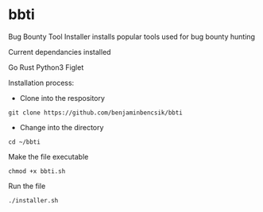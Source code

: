 # bbti
Bug Bounty Tool Installer installs popular tools used for bug bounty hunting

Current dependancies installed 

Go
Rust 
Python3
Figlet 



Installation process:

- Clone into the respository 
````````````````````````````````````````````````````````````````````````````````````````````````````````````````````````````````````````````````````````````````
git clone https://github.com/benjaminbencsik/bbti
````````````````````````````````````````````````````````````````````````````````````````````````````````````````````````````````````````````````````````````````
- Change into the directory 
````````````````````````````````````````````````````````````````````````````````````````````````````````````````````````````````````````````````````````````````
cd ~/bbti 
````````````````````````````````````````````````````````````````````````````````````````````````````````````````````````````````````````````````````````````````
Make the file executable 
````````````````````````````````````````````````````````````````````````````````````````````````````````````````````````````````````````````````````````````````
chmod +x bbti.sh 
````````````````````````````````````````````````````````````````````````````````````````````````````````````````````````````````````````````````````````````````
Run the file 
````````````````````````````````````````````````````````````````````````````````````````````````````````````````````````````````````````````````````````````````
./installer.sh
````````````````````````````````````````````````````````````````````````````````````````````````````````````````````````````````````````````````````````````````




